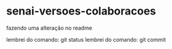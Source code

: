 # senai-versoes-colaboracoes

fazendo uma alteração no readme


lembrei do comando: git status
lembrei do comando: git commit
